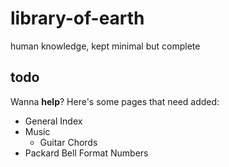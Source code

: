 # library-of-earth
human knowledge, kept minimal but complete

## todo
Wanna **help**?
Here's some pages that need added:

- General Index
- Music
    - Guitar Chords
- Packard Bell Format Numbers
